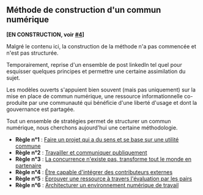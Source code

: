 ## Méthode de construction d'un commun numérique

**[EN CONSTRUCTION, voir [#4](https://github.com/Open-Models/Brique/issues/4)]**

Malgré le contenu ici, la construction de la méthode n'a pas commencée et n'est pas structurée.

Temporairement, reprise d'un ensemble de post linkedIn tel quel pour esquisser quelques principes et permettre une certaine assimilation du sujet.

Les modèles ouverts s'appuient bien souvent (mais pas uniquement) sur la mise en place de commun numérique,
une ressource informationnelle co-produite par une communauté qui bénéficie d'une liberté d'usage et dont la gouvernance est partagée.

Tout un ensemble de stratégies permet de structurer un commun numérique, nous cherchons aujourd'hui une certaine méthodologie.

- **Règle n°1** : [Faire un projet qui a du sens et se base sur une utilité commune](regle-1.md)
- **Règle n°2** : [Travailler et communiquer publiquement](regle-2.md)
- **Règle n°3** : [La concurrence n'existe pas, transforme tout le monde en partenaire](regle-3.md)
- **Règle n°4** : [Être capable d'intégrer des contributeurs externes](regle-4.md)
- **Règle n°5** : [Éprouver une ressource à travers l'évaluation par les pairs](regle-5.md)
- **Règle n°6** : [Architecturer un environnement numérique de travail](regle-6.md)
